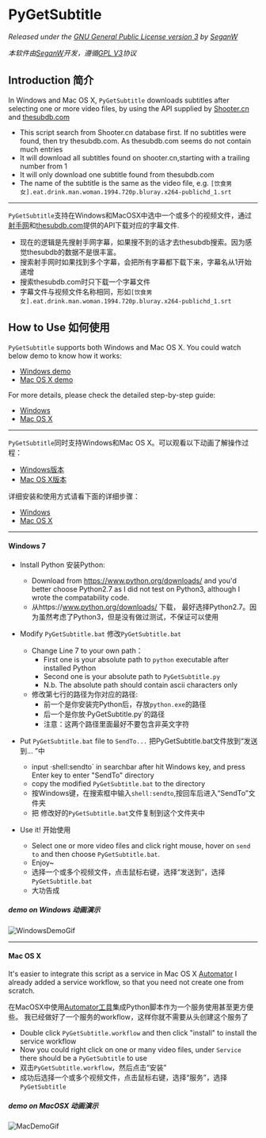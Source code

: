 PyGetSubtitle
=============
_Released under the [GNU General Public License version 3](./LICENSE.md) by [SeganW](http://fclef.wordpress.com/about)_

_本软件由[SeganW](http://fclef.wordpress.com/about)开发，遵循[GPL V3](./LICENSE.md)协议_



Introduction 简介
----------------

In Windows and Mac OS X, `PyGetSubtitle` downloads subtitles after selecting one or more video files, by using the API supplied by [Shooter.cn](https://docs.google.com/document/d/1ufdzy6jbornkXxsD-OGl3kgWa4P9WO5NZb6_QYZiGI0/preview) and [thesubdb.com](http://thesubdb.com/api/) 

* This script search from Shooter.cn database first. If no subtitles were found, then try thesubdb.com. As thesubdb.com seems do not contain much entries
* It will download all subtitles found on shooter.cn,starting with a trailing number from 1
* It will only download one subtitle found from thesubdb.com
* The name of the subtitle is the same as the video file, e.g. `[饮食男女].eat.drink.man.woman.1994.720p.bluray.x264-publichd_1.srt`

----------

`PyGetSubtitle`支持在Windows和MacOSX中选中一个或多个的视频文件，通过[射手网](https://docs.google.com/document/d/1ufdzy6jbornkXxsD-OGl3kgWa4P9WO5NZb6_QYZiGI0/preview)和[thesubdb.com](http://thesubdb.com/api/)提供的API下载对应的字幕文件.

* 现在的逻辑是先搜射手网字幕，如果搜不到的话才去thesubdb搜索。因为感觉thesubdb的数据不是很丰富。
* 搜索射手网时如果找到多个字幕，会把所有字幕都下载下来，字幕名从1开始递增
* 搜索thesubdb.com时只下载一个字幕文件
* 字幕文件与视频文件名称相同，形如`[饮食男女].eat.drink.man.woman.1994.720p.bluray.x264-publichd_1.srt`





How to Use 如何使用
------------------

`PyGetSubtitle` supports both Windows and Mac OS X. You could watch below demo to know how it works:

* [Windows demo](#demo-on-windows-动画演示)
* [Mac OS X demo](#demo-on-macosx-动画演示)

For more details, please check the detailed step-by-step guide:

* [Windows](#windows-7)
* [Mac OS X](#mac-os-x)

----------

`PyGetSubtitle`同时支持Windows和Mac OS X。可以观看以下动画了解操作过程：

* [Windows版本](#demo-on-windows-动画演示)
* [Mac OS X版本](#demo-on-macosx-动画演示)

详细安装和使用方式请看下面的详细步骤：

* [Windows](#windows-7)
* [Mac OS X](#mac-os-x)


----------


#### Windows 7

* Install Python 安装Python:
  * Download from https://www.python.org/downloads/ and you'd better choose Python2.7 as I did not test on Python3, although I wrote the compatability code.
  * 从https://www.python.org/downloads/ 下载， 最好选择Python2.7。因为虽然考虑了Python3，但是没有做过测试，不保证可以使用

* Modify `PyGetSubtitle.bat` 修改`PyGetSubtitle.bat`
  * Change Line 7 to your own path：
      * First one is your absolute path to `python` executable after installed Python
      * Second one is your absolute path to `PyGetSubtitle.py`
      * N.b. The absolute path should contain ascii characters only 
  * 修改第七行的路径为你对应的路径:
      * 前一个是你安装完Python后，存放`python.exe`的路径
      * 后一个是你放·PyGetSubtitle.py`的路径
      * 注意：这两个路径里面最好不要包含非英文字符

* Put `PyGetSubtitle.bat` file to `SendTo...` 把PyGetSubtitle.bat文件放到“发送到... ”中
  * input ·shell:sendto` in searchbar after hit Windows key, and press Enter key to enter "SendTo" directory
  * copy the modified `PyGetSubtitle.bat` to the directory
  * 按Windows键，在搜索框中输入`shell:sendto`,按回车后进入“SendTo”文件夹
  * 把 修改好的`PyGetSubtitle.bat`文件复制到这个文件夹中

* Use it! 开始使用
    * Select one or more video files and click right mouse, hover on `send to` and then choose `PyGetSubtitle.bat`.
    * Enjoy~
    * 选择一个或多个视频文件，点击鼠标右键，选择“发送到”，选择`PyGetSubtitle.bat`
    * 大功告成

##### demo on Windows 动画演示
![WindowsDemoGif](https://raw.github.com/truebit/PyGetSubtitle/gif/PyGetSubtitle_Win.gif)

----------

#### Mac OS X

It's easier to integrate this script as a service in Mac OS X [Automator](http://support.apple.com/kb/ht2488)
I already added a service workflow, so that you need not create one from scratch.

在MacOSX中使用[Automator工具](http://support.apple.com/kb/ht2488)集成Python脚本作为一个服务使用甚至更方便些。
我已经做好了一个服务的workflow，这样你就不需要从头创建这个服务了

* Double click `PyGetSubtitle.workflow` and then click "install" to install the service workflow
* Now you could right click on one or many video files, under `Service` there should be a `PyGetSubtitle` to use
* 双击`PyGetSubtitle.workflow`，然后点击“安装”
* 成功后选择一个或多个视频文件，点击鼠标右键，选择“服务”，选择`PyGetSubtitle`

##### demo on MacOSX 动画演示
![MacDemoGif](https://raw.github.com/truebit/PyGetSubtitle/gif/PyGetSubtitle_Mac.gif)

